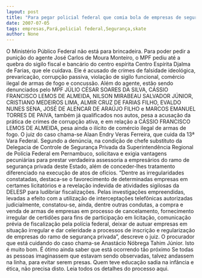 ```yaml
---
layout: post
title: "Para pegar policial federal que comia bola de empresas de segurança, MPF quebrou sigilo até de centro espírita"
date: 2007-07-05
tags: empresas,Pará,policial federal,Segurança,skate
author: None
---
```

O Minist&eacute;rio P&uacute;blico Federal n&atilde;o est&aacute; para brincadeira.
Para poder pedir a puni&ccedil;&atilde;o do agente Jos&eacute; Carlos de Moura Monteiro, o MPF pediu at&eacute; a quebra do sigilo fiscal e banc&aacute;rio do centro esp&iacute;rita Centro Esp&iacute;rita Djalma de Farias, que ele cuidava.
Ele &eacute; acusado de crimes de falsidade ideol&oacute;gica, prevarica&ccedil;&atilde;o, corrup&ccedil;&atilde;o passiva, viola&ccedil;&atilde;o de sigilo funcional, com&eacute;rcio ilegal de armas de fogo e concuss&atilde;o.
Al&eacute;m do agente, est&atilde;o sendo denunciados pelo MPF J&Uacute;LIO C&Eacute;SAR SOARES DA SILVA, C&Aacute;SSIO FRANCISCO LEMOS DE ALMEIDA, NILSON MIRABEAU SALVADOR J&Uacute;NIOR, CRISTIANO MEDEIROS LIMA, ALMIR CRUZ DE FARIAS FILHO, EVALDO NUNES SENA, JOS&Eacute; DE ALENCAR DE ARA&Uacute;JO FILHO e MARCOS EMANUEL TORRES DE PAIVA, tamb&eacute;m j&aacute; qualificados nos autos, pesa a acusa&ccedil;&atilde;o da pr&aacute;tica de crimes de corrup&ccedil;&atilde;o ativa, e em rela&ccedil;&atilde;o a C&Aacute;SSIO FRANCISCO LEMOS DE ALMEIDA, pesa ainda o il&iacute;cito de com&eacute;rcio ilegal de armas de fogo.
O juiz do caso chama-se Alaan Endry Veras Ferreira, que cuida da 13&ordf; Vara Federal.
Segundo a den&uacute;ncia, na condi&ccedil;&atilde;o de chefe substituto da Delegacia de Controle de Seguran&ccedil;a Privada da Superintend&ecirc;ncia Regional de Pol&iacute;cia Federal em Pernambuco, solicitava e exigia vantagens pecuni&aacute;rias para prestar verdadeira assessoria a empres&aacute;rios do ramo de seguran&ccedil;a privada deste Estado, al&eacute;m de conceder-lhes tratamento diferenciado na execu&ccedil;&atilde;o de atos de of&iacute;cios. 
&ldquo;Dentre as irregularidades constatadas, destaca-se o favorecimento de determinadas empresas em certames licitat&oacute;rios e a revela&ccedil;&atilde;o indevida de atividades sigilosas da DELESP para ludibriar fiscaliza&ccedil;&otilde;es. Pelas investiga&ccedil;&otilde;es empreendidas, levadas a efeito com a utiliza&ccedil;&atilde;o de intercepta&ccedil;&otilde;es telef&ocirc;nicas autorizadas judicialmente, constatou-se, ainda, dentre outras condutas, a compra e venda de armas de empresas em processo de cancelamento, fornecimento irregular de certid&otilde;es para fins de participa&ccedil;&atilde;o em licita&ccedil;&atilde;o, comunica&ccedil;&atilde;o pr&eacute;via de fiscaliza&ccedil;&atilde;o pela pol&iacute;cia federal, deixar de autuar empresas em situa&ccedil;&atilde;o irregular e dar celeridade a processos de inscri&ccedil;&atilde;o e regulariza&ccedil;&atilde;o de empresas do ramo de seguran&ccedil;a privada&rdquo;, descreve o juiz.
O procurador que est&aacute; cuidando do caso chama-se Anast&aacute;cio N&oacute;brega Tahim J&uacute;nior.
Isto &eacute; muito bom. &Eacute; &oacute;timo ainda saber que est&aacute; ocorrendo t&atilde;o pr&oacute;ximo
Se todas as pessoas imaginassem que estavam sendo observadas, talvez andassem na linha, para evitar serem presas. Quem teve educa&ccedil;&atilde;o sadia na inf&acirc;ncia e &eacute;tica, n&atilde;o precisa disto.
Leia todos os detalhes do processo aqui. 